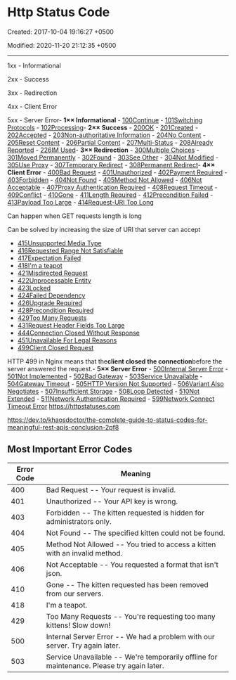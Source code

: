 # Http Status Code

Created: 2017-10-04 19:16:27 +0500

Modified: 2020-11-20 21:12:35 +0500

---

1xx - Informational

2xx - Success

3xx - Redirection

4xx - Client Error

5xx - Server Error-   **1×× Informational**
    -   [100Continue](https://httpstatuses.com/100)
    -   [101Switching Protocols](https://httpstatuses.com/101)
    -   [102Processing](https://httpstatuses.com/102)-   **2×× Success**
    -   [200OK](https://httpstatuses.com/200)
    -   [201Created](https://httpstatuses.com/201)
    -   [202Accepted](https://httpstatuses.com/202)
    -   [203Non-authoritative Information](https://httpstatuses.com/203)
    -   [204No Content](https://httpstatuses.com/204)
    -   [205Reset Content](https://httpstatuses.com/205)
    -   [206Partial Content](https://httpstatuses.com/206)
    -   [207Multi-Status](https://httpstatuses.com/207)
    -   [208Already Reported](https://httpstatuses.com/208)
    -   [226IM Used](https://httpstatuses.com/226)-   **3×× Redirection**
    -   [300Multiple Choices](https://httpstatuses.com/300)
    -   [301Moved Permanently](https://httpstatuses.com/301)
    -   [302Found](https://httpstatuses.com/302)
    -   [303See Other](https://httpstatuses.com/303)
    -   [304Not Modified](https://httpstatuses.com/304)
    -   [305Use Proxy](https://httpstatuses.com/305)
    -   [307Temporary Redirect](https://httpstatuses.com/307)
    -   [308Permanent Redirect](https://httpstatuses.com/308)-   **4×× Client Error**
    -   [400Bad Request](https://httpstatuses.com/400)
    -   [401Unauthorized](https://httpstatuses.com/401)
    -   [402Payment Required](https://httpstatuses.com/402)
    -   [403Forbidden](https://httpstatuses.com/403)
    -   [404Not Found](https://httpstatuses.com/404)
    -   [405Method Not Allowed](https://httpstatuses.com/405)
    -   [406Not Acceptable](https://httpstatuses.com/406)
    -   [407Proxy Authentication Required](https://httpstatuses.com/407)
    -   [408Request Timeout](https://httpstatuses.com/408)
    -   [409Conflict](https://httpstatuses.com/409)
    -   [410Gone](https://httpstatuses.com/410)
    -   [411Length Required](https://httpstatuses.com/411)
    -   [412Precondition Failed](https://httpstatuses.com/412)
    -   [413Payload Too Large](https://httpstatuses.com/413)
    -   [414Request-URI Too Long](https://httpstatuses.com/414)

Can happen when GET requests length is long

Can be solved by increasing the size of URI that server can accept

- [415Unsupported Media Type](https://httpstatuses.com/415)
- [416Requested Range Not Satisfiable](https://httpstatuses.com/416)
- [417Expectation Failed](https://httpstatuses.com/417)
- [418I'm a teapot](https://httpstatuses.com/418)
- [421Misdirected Request](https://httpstatuses.com/421)
- [422Unprocessable Entity](https://httpstatuses.com/422)
- [423Locked](https://httpstatuses.com/423)
- [424Failed Dependency](https://httpstatuses.com/424)
- [426Upgrade Required](https://httpstatuses.com/426)
- [428Precondition Required](https://httpstatuses.com/428)
- [429Too Many Requests](https://httpstatuses.com/429)
- [431Request Header Fields Too Large](https://httpstatuses.com/431)
- [444Connection Closed Without Response](https://httpstatuses.com/444)
- [451Unavailable For Legal Reasons](https://httpstatuses.com/451)
- [499Client Closed Request](https://httpstatuses.com/499)

HTTP 499 in Nginx means that the**client closed the connection**before the server answered the request.-   **5×× Server Error**
    -   [500Internal Server Error](https://httpstatuses.com/500)
    -   [501Not Implemented](https://httpstatuses.com/501)
    -   [502Bad Gateway](https://httpstatuses.com/502)
    -   [503Service Unavailable](https://httpstatuses.com/503)
    -   [504Gateway Timeout](https://httpstatuses.com/504)
    -   [505HTTP Version Not Supported](https://httpstatuses.com/505)
    -   [506Variant Also Negotiates](https://httpstatuses.com/506)
    -   [507Insufficient Storage](https://httpstatuses.com/507)
    -   [508Loop Detected](https://httpstatuses.com/508)
    -   [510Not Extended](https://httpstatuses.com/510)
    -   [511Network Authentication Required](https://httpstatuses.com/511)
    -   [599Network Connect Timeout Error](https://httpstatuses.com/599)
<https://httpstatuses.com>

<https://dev.to/khaosdoctor/the-complete-guide-to-status-codes-for-meaningful-rest-apis-conclusion-2pf8>

## Most Important Error Codes

| **Error Code** | **Meaning**                                                                                 |
|-----------|-------------------------------------------------------------|
| 400            | Bad Request -- Your request is invalid.                                                    |
| 401            | Unauthorized -- Your API key is wrong.                                                     |
| 403            | Forbidden -- The kitten requested is hidden for administrators only.                       |
| 404            | Not Found -- The specified kitten could not be found.                                      |
| 405            | Method Not Allowed -- You tried to access a kitten with an invalid method.                 |
| 406            | Not Acceptable -- You requested a format that isn't json.                                 |
| 410            | Gone -- The kitten requested has been removed from our servers.                            |
| 418            | I'm a teapot.                                                                              |
| 429            | Too Many Requests -- You're requesting too many kittens! Slow down!                       |
| 500            | Internal Server Error -- We had a problem with our server. Try again later.                |
| 503            | Service Unavailable -- We're temporarily offline for maintenance. Please try again later. |
